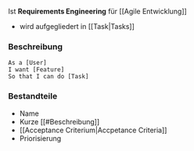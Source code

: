 Ist **Requirements Engineering** für [[Agile Entwicklung]]
- wird aufgegliedert in [[Task|Tasks]]

### Beschreibung
```vomit
As a [User]
I want [Feature]
So that I can do [Task]
```

### Bestandteile
- Name
- Kurze [[#Beschreibung]]
- [[Acceptance Criterium|Accpetance Criteria]]
- Priorisierung



